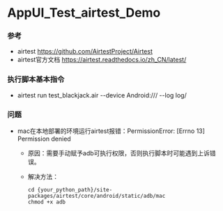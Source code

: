 # AppUI_Test_airtest_Demo
### 参考

- airtest https://github.com/AirtestProject/Airtest
- airtest官方文档 https://airtest.readthedocs.io/zh_CN/latest/

### 执行脚本基本指令

- airtest run test_blackjack.air --device Android:/// --log log/

### 问题

- mac在本地部署的环境运行airtest报错：PermissionError: [Errno 13] Permission denied

  - 原因：需要手动赋予adb可执行权限，否则执行脚本时可能遇到上诉错误。

  - 解决方法：

    ```
    cd {your_python_path}/site-packages/airtest/core/android/static/adb/mac
    chmod +x adb
    ```